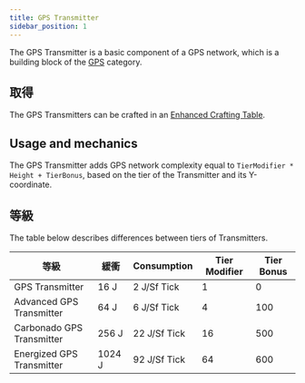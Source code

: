 ```yaml
---
title: GPS Transmitter
sidebar_position: 1
---
```


The GPS Transmitter is a basic component of a GPS network, which is a building block of the [GPS](GPS.md) category.

## 取得

The GPS Transmitters can be crafted in an [Enhanced Crafting Table](../Basic-Machines/Enhanced-Crafting-Table.md).

## Usage and mechanics

The GPS Transmitter adds GPS network complexity equal to `TierModifier * Height + TierBonus`, based on the tier of the Transmitter and its Y-coordinate.

## 等級

The table below describes differences between tiers of Transmitters.

| 等級                        | 緩衝     | Consumption  | Tier Modifier | Tier Bonus |
| ------------------------- | ------ | ------------ | ------------- | ---------- |
| GPS Transmitter           | 16 J   | 2 J/Sf Tick  | 1             | 0          |
| Advanced GPS Transmitter  | 64 J   | 6 J/Sf Tick  | 4             | 100        |
| Carbonado GPS Transmitter | 256 J  | 22 J/Sf Tick | 16            | 500        |
| Energized GPS Transmitter | 1024 J | 92 J/Sf Tick | 64            | 600        |
